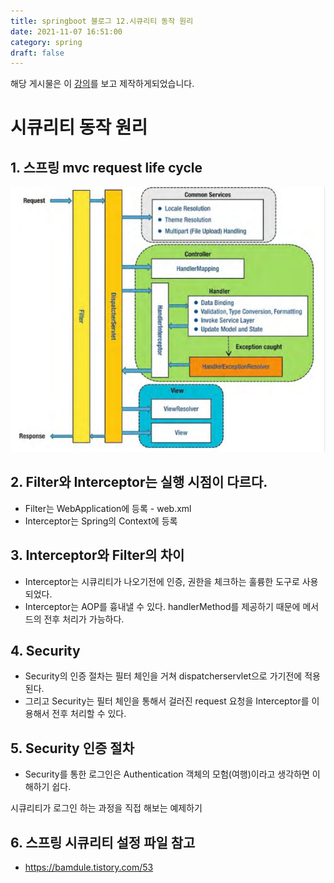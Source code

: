 ```yaml
---
title: springboot 블로그 12.시큐리티 동작 원리
date: 2021-11-07 16:51:00
category: spring
draft: false
---
```


해당 게시물은 이 [강의](https://edu.goorm.io/lecture/24605/스프링부트-나만의-블로그-만들기)를 보고 제작하게되었습니다.

# 시큐리티 동작 원리

## 1. 스프링 mvc request life cycle

![img](./images/mvclifecycle.png)

## 2. Filter와 Interceptor는 실행 시점이 다르다.

- Filter는 WebApplication에 등록 - web.xml
- Interceptor는 Spring의 Context에 등록

## 3. Interceptor와 Filter의 차이

- Interceptor는 시큐리티가 나오기전에 인증, 권한을 체크하는 훌륭한 도구로 사용되었다.
- Interceptor는 AOP를 흉내낼 수 있다. handlerMethod를 제공하기 때문에 메서드의 전후 처리가 가능하다.

## 4. Security

- Security의 인증 절차는 필터 체인을 거쳐 dispatcherservlet으로 가기전에 적용된다.
- 그리고 Security는 필터 체인을 통해서 걸러진 request 요청을 Interceptor를 이용해서 전후 처리할 수 있다.

## 5. Security 인증 절차

- Security를 통한 로그인은 Authentication 객체의 모험(여행)이라고 생각하면 이해하기 쉽다.

시큐리티가 로그인 하는 과정을 직접 해보는 예제하기

## 6. 스프링 시큐리티 설정 파일 참고

- https://bamdule.tistory.com/53
